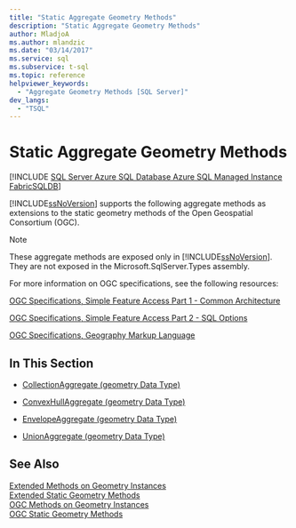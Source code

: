 ```yaml
---
title: "Static Aggregate Geometry Methods"
description: "Static Aggregate Geometry Methods"
author: MladjoA
ms.author: mlandzic
ms.date: "03/14/2017"
ms.service: sql
ms.subservice: t-sql
ms.topic: reference
helpviewer_keywords:
  - "Aggregate Geometry Methods [SQL Server]"
dev_langs:
  - "TSQL"
---
```

# Static Aggregate Geometry Methods
[!INCLUDE [SQL Server Azure SQL Database Azure SQL Managed Instance FabricSQLDB](../../includes/applies-to-version/sql-asdb-asdbmi-fabricsqldb.md)]

  [!INCLUDE[ssNoVersion](../../includes/ssnoversion-md.md)] supports the following aggregate methods as extensions to the static geometry methods of the Open Geospatial Consortium (OGC).  
  
> [!NOTE]  
>  These aggregate methods are exposed only in [!INCLUDE[ssNoVersion](../../includes/ssnoversion-md.md)]. They are not exposed in the Microsoft.SqlServer.Types assembly.  
  
 For more information on OGC specifications, see the following resources:  
  
 [OGC Specifications, Simple Feature Access Part 1 - Common Architecture](https://go.microsoft.com/fwlink/?LinkId=93627)  
  
 [OGC Specifications, Simple Feature Access Part 2 - SQL Options](https://go.microsoft.com/fwlink/?LinkId=93628)  
  
 [OGC Specifications, Geography Markup Language](https://go.microsoft.com/fwlink/?LinkId=93629)  
  
## In This Section  
  
-   [CollectionAggregate &#40;geometry Data Type&#41;](../../t-sql/spatial-geometry/collectionaggregate-geometry-data-type.md)  
  
-   [ConvexHullAggregate &#40;geometry Data Type&#41;](../../t-sql/spatial-geometry/convexhullaggregate-geometry-data-type.md)  
  
-   [EnvelopeAggregate &#40;geometry Data Type&#41;](../../t-sql/spatial-geometry/envelopeaggregate-geometry-data-type.md)  
  
-   [UnionAggregate &#40;geometry Data Type&#41;](../../t-sql/spatial-geometry/unionaggregate-geometry-data-type.md)  
  
## See Also  
 [Extended Methods on Geometry Instances](../../t-sql/spatial-geometry/extended-methods-on-geometry-instances.md)   
 [Extended Static Geometry Methods](../../t-sql/spatial-geometry/extended-static-geometry-methods.md)   
 [OGC Methods on Geometry Instances](../../t-sql/spatial-geometry/ogc-methods-on-geometry-instances.md)   
 [OGC Static Geometry Methods](../../t-sql/spatial-geometry/ogc-static-geometry-methods.md)  
  
  
